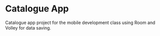 # Catalogue App
Catalogue app project for the mobile development class using Room and Volley for data saving.
